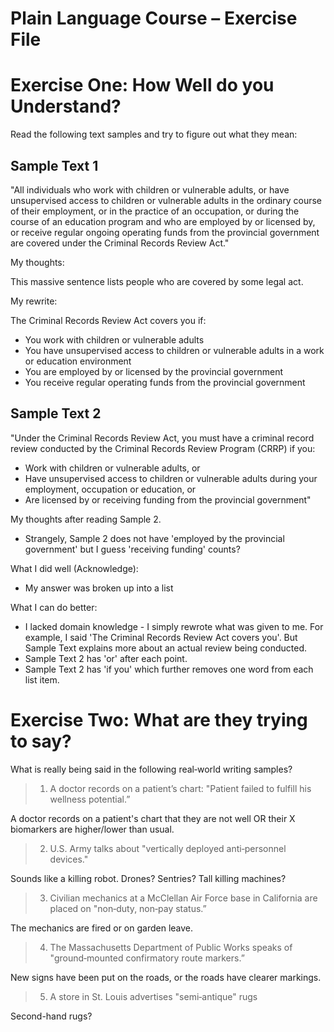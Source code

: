 # Plain Language Course – Exercise File

# Exercise One: How Well do you Understand?

Read the following text samples and try to figure out what they mean:

## Sample Text 1

"All individuals who work with children or vulnerable adults, or have unsupervised access to children or vulnerable adults in the ordinary course of their employment, or in the practice of an occupation, or during the course of an education program and who are employed by or licensed by, or receive regular ongoing operating funds from the provincial government are covered under the Criminal Records Review Act."

My thoughts:

This massive sentence lists people who are covered by some legal act.

My rewrite:

The Criminal Records Review Act covers you if:

- You work with children or vulnerable adults
- You have unsupervised access to children or vulnerable adults in a work or education environment
- You are employed by or licensed by the provincial government
- You receive regular operating funds from the provincial government

## Sample Text 2

"Under the Criminal Records Review Act, you must have a criminal record review conducted by the Criminal Records Review Program (CRRP) if you:

- Work with children or vulnerable adults, or
- Have unsupervised access to children or vulnerable adults during your employment, occupation or education, or
- Are licensed by or receiving funding from the provincial government"

My thoughts after reading Sample 2.

- Strangely, Sample 2 does not have 'employed by the provincial government' but I guess 'receiving funding' counts?

What I did well (Acknowledge):

- My answer was broken up into a list

What I can do better:

- I lacked domain knowledge - I simply rewrote what was given to me. For example, I said 'The Criminal Records Review Act covers you'. But Sample Text explains more about an actual review being conducted.
- Sample Text 2 has 'or' after each point.
- Sample Text 2 has 'if you' which further removes one word from each list item.

# Exercise Two: What are they trying to say?

What is really being said in the following real‐world writing samples?

> 1. A doctor records on a patient’s chart: "Patient failed to fulfill his wellness potential.”

A doctor records on a patient's chart that they are not well OR their X biomarkers are higher/lower than usual.

> 2. U.S. Army talks about "vertically deployed anti‐personnel devices."

Sounds like a killing robot. Drones? Sentries? Tall killing machines?

> 3. Civilian mechanics at a McClellan Air Force base in California are placed on "non‐duty, non‐pay status.”

The mechanics are fired or on garden leave.

> 4. The Massachusetts Department of Public Works speaks of "ground‐mounted confirmatory route markers.”

New signs have been put on the roads, or the roads have clearer markings.

> 5. A store in St. Louis advertises "semi‐antique" rugs

Second-hand rugs?
